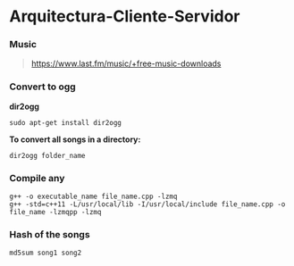 # Arquitectura-Cliente-Servidor

### Music

> https://www.last.fm/music/+free-music-downloads

### Convert to ogg

**dir2ogg**

```
sudo apt-get install dir2ogg
```

**To convert all songs in a directory:**

```
dir2ogg folder_name
```

### Compile any

```
g++ -o executable_name file_name.cpp -lzmq
g++ -std=c++11 -L/usr/local/lib -I/usr/local/include file_name.cpp -o file_name -lzmqpp -lzmq
```

### Hash of the songs

```
md5sum song1 song2
```
